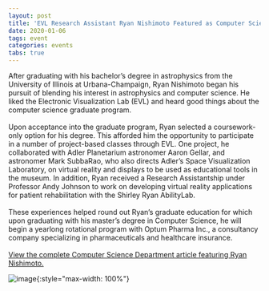 ```yaml
---
layout: post
title: 'EVL Research Assistant Ryan Nishimoto Featured as Computer Science Grad'
date: 2020-01-06
tags: event
categories: events
tabs: true
---
```


After graduating with his bachelor&rsquo;s degree in astrophysics from the University of Illinois at Urbana-Champaign, Ryan Nishimoto began his pursuit of blending his interest in astrophysics and computer science.  He liked the Electronic Visualization Lab (EVL) and heard good things about the computer science graduate program.<br><br>
Upon acceptance into the graduate program, Ryan selected a coursework-only option for his degree.  This afforded him the opportunity to participate in a number of project-based classes through EVL.  One project, he collaborated with Adler Planetarium astronomer Aaron Gellar, and astronomer Mark SubbaRao, who also directs Adler&rsquo;s Space Visualization Laboratory, on virtual reality and displays to be used as educational tools in the museum.  In addition, Ryan received a Research Assistantship under Professor Andy Johnson to work on developing virtual reality applications for patient rehabilitation with the Shirley Ryan AbilityLab.<br><br>
These experiences helped round out Ryan&rsquo;s graduate education for which upon graduating with his master&rsquo;s degree in Computer Science, he will begin a yearlong rotational program with Optum Pharma Inc., a consultancy company specializing in pharmaceuticals and healthcare insurance.<br><br>
<a href="https://cs.uic.edu/news-stories/get-to-know-computer-science-graduate-student-ryan-nishimoto/">View the complete Computer Science Department article featuring Ryan Nishimoto.</a>

![image](https://www.evl.uic.edu/output/originals/rnishimoto-2.jpg-srcw.jpg){:style="max-width: 100%"}

